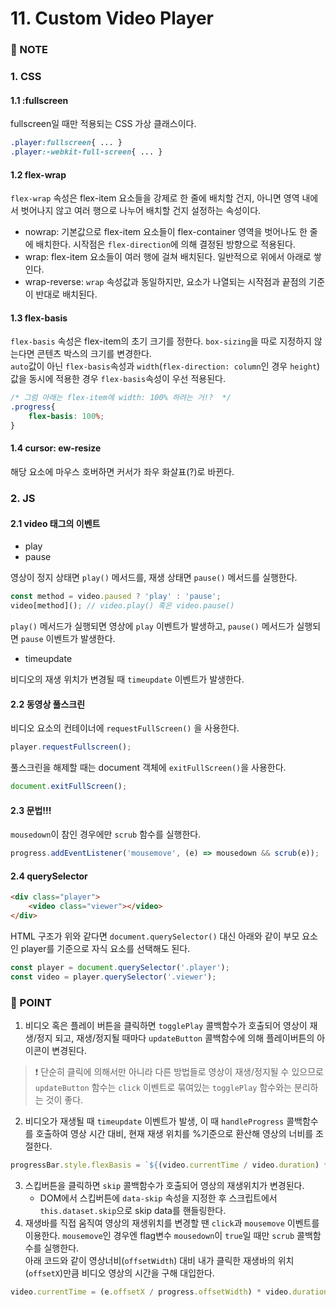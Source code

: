 # 11. Custom Video Player


### :pencil: NOTE
### 1. CSS 
#### 1.1 :fullscreen
fullscreen일 때만 적용되는 CSS 가상 클래스이다. 

```css
.player:fullscreen{ ... }
.player:-webkit-full-screen{ ... }
```

#### 1.2 flex-wrap
`flex-wrap` 속성은 flex-item 요소들을 강제로 한 줄에 배치할 건지, 아니면 영역 내에서 벗어나지 않고 여러 행으로 나누어 배치할 건지 설정하는 속성이다. 
- nowrap: 기본값으로 flex-item 요소들이 flex-container 영역을 벗어나도 한 줄에 배치한다. 시작점은 `flex-direction`에 의해 결정된 방향으로 적용된다.
- wrap: flex-item 요소들이 여러 행에 걸쳐 배치된다. 일반적으로 위에서 아래로 쌓인다.
- wrap-reverse: `wrap` 속성값과 동일하지만, 요소가 나열되는 시작점과 끝점의 기준이 반대로 배치된다. 


#### 1.3 flex-basis
`flex-basis` 속성은 flex-item의 초기 크기를 정한다. `box-sizing`을 따로 지정하지 않는다면 콘텐츠 박스의 크기를 변경한다.   
`auto`값이 아닌 `flex-basis`속성과 `width`(`flex-direction: column`인 경우 `height`)값을 동시에 적용한 경우 `flex-basis`속성이 우선 적용된다. 

```css
/* 그럼 아래는 flex-item에 width: 100% 하려는 거!?  */
.progress{ 
	flex-basis: 100%;
}
```

#### 1.4 cursor: ew-resize
해당 요소에 마우스 호버하면 커서가 좌우 화살표(?)로 바뀐다.




### 2. JS
#### 2.1 video 태그의 이벤트
- play
- pause
  
영상이 정지 상태면 `play()` 메서드를, 재생 상태면 `pause()` 메서드를 실행한다. 

```javascript
const method = video.paused ? 'play' : 'pause';
video[method](); // video.play() 혹은 video.pause()
```

`play()` 메서드가 실행되면 영상에 `play` 이벤트가 발생하고, `pause()` 메서드가 실행되면 `pause` 이벤트가 발생한다.   

- timeupdate

비디오의 재생 위치가 변경될 때 `timeupdate` 이벤트가 발생한다.


#### 2.2 동영상 풀스크린
비디오 요소의 컨테이너에 `requestFullScreen()` 을 사용한다. 

```javascript
player.requestFullscreen();
```

풀스크린을 해제할 때는 document 객체에 `exitFullScreen()`을 사용한다. 

```javascript
document.exitFullScreen();
```

#### 2.3 문법!!! 
`mousedown`이 참인 경우에만 `scrub` 함수를 실행한다.   

```javascript
progress.addEventListener('mousemove', (e) => mousedown && scrub(e)); 
```


#### 2.4 querySelector
```html
<div class="player">
	<video class="viewer"></video>
</div>
```
HTML 구조가 위와 같다면 `document.querySelector()` 대신 아래와 같이 부모 요소인 player를 기준으로 자식 요소를 선택해도 된다.   

```javascript
const player = document.querySelector('.player');
const video = player.querySelector('.viewer');
```




### 🐧 POINT
1. 비디오 혹은 플레이 버튼을 클릭하면 `togglePlay` 콜백함수가 호출되어 영상이 재생/정지 되고, 재생/정지될 때마다 `updateButton` 콜백함수에 의해 플레이버튼의 아이콘이 변경된다. 
> ❗ 단순히 클릭에 의해서만 아니라 다른 방법들로 영상이 재생/정지될 수 있으므로 `updateButton` 함수는 `click` 이벤트로 묶여있는 `togglePlay` 함수와는 분리하는 것이 좋다. 
2. 비디오가 재생될 때 `timeupdate` 이벤트가 발생, 이 때 `handleProgress` 콜백함수를 호출하여 영상 시간 대비, 현재 재생 위치를 %기준으로 환산해 영상의 너비를 조절한다. 

```javascript
progressBar.style.flexBasis = `${(video.currentTime / video.duration) * 100}`;
```

3. 스킵버튼을 클릭하면 `skip` 콜백함수가 호출되어 영상의 재생위치가 변경된다. 
	- DOM에서 스킵버튼에 `data-skip` 속성을 지정한 후 스크립트에서 `this.dataset.skip`으로 skip data를 핸들링한다. 
4. 재생바를 직접 움직여 영상의 재생위치를 변경할 땐 `click`과 `mousemove` 이벤트를 이용한다. `mousemove`인 경우엔 flag변수 `mousedown`이 `true`일 때만 `scrub` 콜백함수를 실행한다.    
아래 코드와 같이 영상너비(`offsetWidth`) 대비 내가 클릭한 재생바의 위치(`offsetX`)만큼 비디오 영상의 시간을 구해 대입한다. 

```javascript
video.currentTime = (e.offsetX / progress.offsetWidth) * video.duration;
```